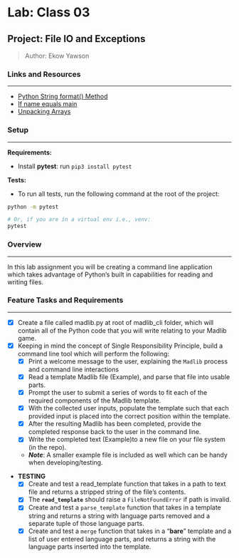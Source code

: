 # Lab: Class 03

## Project: File IO and Exceptions

> Author: Ekow Yawson

### Links and Resources

---

- [Python String format() Method](https://www.w3schools.com/python/ref_string_format.asp)
- [If name equals main](https://www.geeksforgeeks.org/what-does-the-if-__name__-__main__-do/)
- [Unpacking Arrays](https://realpython.com/python-kwargs-and-args/#unpacking-with-the-asterisk-operators)

### Setup

---

**Requirements:**

- Install **pytest**: run `pip3 install pytest`

**Tests:**

- To run all tests, run the following command at the root of the project:

```bash
python -m pytest

# Or, if you are in a virtual env i.e., venv:
pytest
```

### Overview

---

In this lab assignment you will be creating a command line application which takes advantage of Python’s built in capabilities for reading and writing files.

### Feature Tasks and Requirements

---

- [x] Create a file called madlib.py at root of madlib_cli folder, which will contain all of the Python code that you will write relating to your Madlib game.
- [x] Keeping in mind the concept of Single Responsibility Principle, build a command line tool which will perform the following:
  - [x] Print a welcome message to the user, explaining the `Madlib` process and command line interactions
  - [x] Read a template Madlib file (Example), and parse that file into usable parts.
  - [x] Prompt the user to submit a series of words to fit each of the required components of the Madlib template.
  - [x] With the collected user inputs, populate the template such that each provided input is placed into the correct 
        position within the template.
  - [x] After the resulting Madlib has been completed, provide the completed response back to the user in the command line.
  - [x] Write the completed text (Example)to a new file on your file system (in the repo).
  - ***Note***: A smaller example file is included as well which can be handy when developing/testing.

- **TESTING**
  - [x] Create and test a read_template function that takes in a path to text file and returns a stripped string of the file’s contents.
  - [x] The **`read_template`** should raise a `FileNotFoundError` if path is invalid.
  - [x] Create and test a `parse_template` function that takes in a template string and returns a string with language parts removed and a separate tuple of those language parts.
  - [x] Create and test a `merge` function that takes in a “**bare**” template and a list of user entered language parts,
        and returns a string with the language parts inserted into the template.
